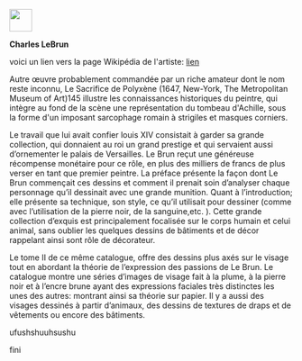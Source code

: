 <a href="https://juncture-digital.org"><img src="https://raw.githubusercontent.com/digitalArtHistory/recits-numeriques/main/images/btn_juncture.svg" style="height:40px"></a>

<param ve-config 
       title="depart" 
       banner="/images/ViennaDioscoridesFolio483vBirds.jpg" 
       layout="vertical">

**Charles LeBrun**

voici un lien vers la page Wikipédia de l'artiste: [lien](https://fr.wikipedia.org/wiki/Charles_Le_Brun)

Autre œuvre probablement commandée par un riche amateur dont le nom reste inconnu, Le Sacrifice de Polyxène (1647, New-York, The Metropolitan Museum of Art)145 illustre les connaissances historiques du peintre, qui intègre au fond de la scène une représentation du tombeau d'Achille, sous la forme d'un imposant sarcophage romain à strigiles et masques corniers.
<param ve-graphic
 url="https://collectionapi.metmuseum.org/api/collection/v1/iiif/442761/1323327/main-image" />

Le travail que lui avait confier louis XIV consistait à garder sa grande collection, qui donnaient au roi un grand prestige et qui servaient aussi d’ornementer le palais de Versailles. Le Brun reçut une généreuse récompense monétaire pour ce rôle, en plus des milliers de francs de plus verser en tant que premier peintre.
La préface présente la façon dont Le Brun commençait ces dessins et comment il prenait soin d’analyser chaque personnage qu’il dessinait avec une grande munition. Quant à l’introduction; elle présente sa technique, son style, ce qu’il utilisait pour dessiner (comme avec l’utilisation de la pierre noir, de la sanguine,etc. ). Cette grande collection d’exquis est principalement focalisée sur le corps humain et celui animal, sans oublier les quelques dessins de bâtiments et de décor rappelant ainsi sont rôle de décorateur. 
<param ve-image
 manifest="https://gallica.bnf.fr/iiif/ark:/12148/btv1b531282192/manifest.json" />
 
Le tome II de ce même catalogue, offre des dessins plus axés sur le visage tout en abordant la théorie de l’expression des passions de Le Brun. Le catalogue montre une séries d’images de visage fait à la plume, à la pierre noir et à l’encre brune ayant des expressions faciales très distinctes les unes des autres: montrant ainsi sa théorie sur papier. Il y a aussi des visages dessinés à partir d’animaux, des dessins de textures de draps et de vêtements  ou encore des bâtiments. 
<param ve-video id="kXPblRgwG5Y" title="Charles Le Brun (1619-1690) , First Painter to the King Louis XIV" start="53" />

ufushshuuhsushu
<param ve-video id="a3ta5Q3ITUc" title="Walter, the cat" start="26" />

fini
